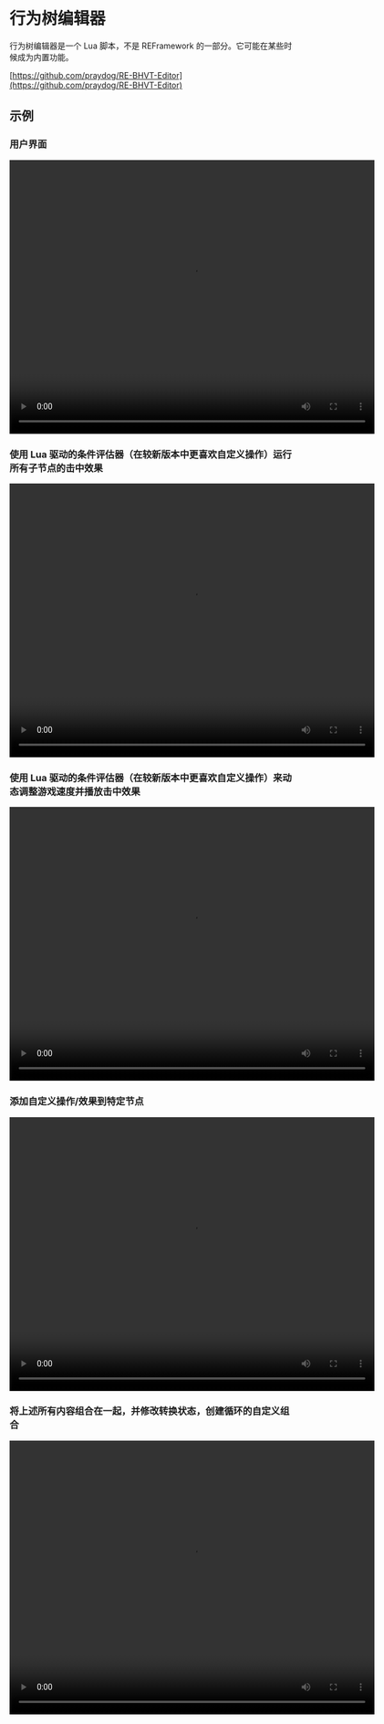 # 行为树编辑器

行为树编辑器是一个 Lua 脚本，不是 REFramework 的一部分。它可能在某些时候成为内置功能。

[https://github.com/praydog/RE-BHVT-Editor](https://github.com/praydog/RE-BHVT-Editor)

## 示例

### 用户界面

<video width="640" height="480" controls>
<source src="https://user-images.githubusercontent.com/2909949/178182705-7f4e31bb-9be4-4a9f-8a9e-951a9668da32.mp4" type="video/mp4">
</video>

### 使用 Lua 驱动的条件评估器（在较新版本中更喜欢自定义操作）运行所有子节点的击中效果

<video width="640" height="480" controls>
<source src="https://user-images.githubusercontent.com/2909949/178722895-0c521cc6-004f-4ef9-9133-39112cfdf7f6.mp4" type="video/mp4">
</video>

### 使用 Lua 驱动的条件评估器（在较新版本中更喜欢自定义操作）来动态调整游戏速度并播放击中效果

<video width="640" height="480" controls>
<source src="https://user-images.githubusercontent.com/2909949/178723228-73cfd435-16b7-4f57-92f2-67a4f35a46e3.mp4" type="video/mp4">
</video>

### 添加自定义操作/效果到特定节点

<video width="640" height="480" controls>
<source src="https://user-images.githubusercontent.com/2909949/178724426-5feb9624-c071-42b6-919a-f9efc037b04c.mp4" type="video/mp4">
</video>

### 将上述所有内容组合在一起，并修改转换状态，创建循环的自定义组合

<video width="640" height="480" controls>
<source src="https://user-images.githubusercontent.com/2909949/178810141-1195f33e-1b60-4c34-9900-9d7e21960329.mp4" type="video/mp4">
</video>